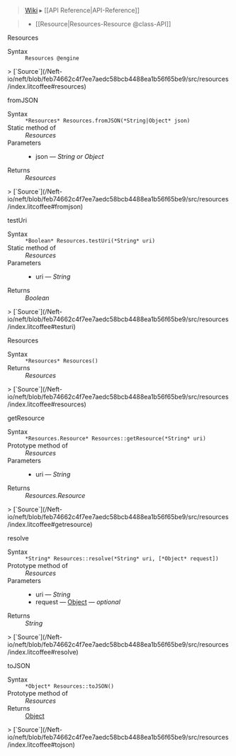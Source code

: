 > [Wiki](Home) ▸ [[API Reference|API-Reference]]

> * [[Resource|Resources-Resource @class-API]]

Resources
<dl><dt>Syntax</dt><dd><code>Resources @engine</code></dd></dl>
> [`Source`](/Neft-io/neft/blob/feb74662c4f7ee7aedc58bcb4488ea1b56f65be9/src/resources/index.litcoffee#resources)

fromJSON
<dl><dt>Syntax</dt><dd><code>&#x2A;Resources&#x2A; Resources.fromJSON(&#x2A;String|Object&#x2A; json)</code></dd><dt>Static method of</dt><dd><i>Resources</i></dd><dt>Parameters</dt><dd><ul><li>json — <i>String or Object</i></li></ul></dd><dt>Returns</dt><dd><i>Resources</i></dd></dl>
> [`Source`](/Neft-io/neft/blob/feb74662c4f7ee7aedc58bcb4488ea1b56f65be9/src/resources/index.litcoffee#fromjson)

testUri
<dl><dt>Syntax</dt><dd><code>&#x2A;Boolean&#x2A; Resources.testUri(&#x2A;String&#x2A; uri)</code></dd><dt>Static method of</dt><dd><i>Resources</i></dd><dt>Parameters</dt><dd><ul><li>uri — <i>String</i></li></ul></dd><dt>Returns</dt><dd><i>Boolean</i></dd></dl>
> [`Source`](/Neft-io/neft/blob/feb74662c4f7ee7aedc58bcb4488ea1b56f65be9/src/resources/index.litcoffee#testuri)

Resources
<dl><dt>Syntax</dt><dd><code>&#x2A;Resources&#x2A; Resources()</code></dd><dt>Returns</dt><dd><i>Resources</i></dd></dl>
> [`Source`](/Neft-io/neft/blob/feb74662c4f7ee7aedc58bcb4488ea1b56f65be9/src/resources/index.litcoffee#resources)

getResource
<dl><dt>Syntax</dt><dd><code>&#x2A;Resources.Resource&#x2A; Resources::getResource(&#x2A;String&#x2A; uri)</code></dd><dt>Prototype method of</dt><dd><i>Resources</i></dd><dt>Parameters</dt><dd><ul><li>uri — <i>String</i></li></ul></dd><dt>Returns</dt><dd><i>Resources.Resource</i></dd></dl>
> [`Source`](/Neft-io/neft/blob/feb74662c4f7ee7aedc58bcb4488ea1b56f65be9/src/resources/index.litcoffee#getresource)

resolve
<dl><dt>Syntax</dt><dd><code>&#x2A;String&#x2A; Resources::resolve(&#x2A;String&#x2A; uri, [&#x2A;Object&#x2A; request])</code></dd><dt>Prototype method of</dt><dd><i>Resources</i></dd><dt>Parameters</dt><dd><ul><li>uri — <i>String</i></li><li>request — <a href="/Neft-io/neft/wiki/Utils-API#isobject">Object</a> — <i>optional</i></li></ul></dd><dt>Returns</dt><dd><i>String</i></dd></dl>
> [`Source`](/Neft-io/neft/blob/feb74662c4f7ee7aedc58bcb4488ea1b56f65be9/src/resources/index.litcoffee#resolve)

toJSON
<dl><dt>Syntax</dt><dd><code>&#x2A;Object&#x2A; Resources::toJSON()</code></dd><dt>Prototype method of</dt><dd><i>Resources</i></dd><dt>Returns</dt><dd><a href="/Neft-io/neft/wiki/Utils-API#isobject">Object</a></dd></dl>
> [`Source`](/Neft-io/neft/blob/feb74662c4f7ee7aedc58bcb4488ea1b56f65be9/src/resources/index.litcoffee#tojson)


